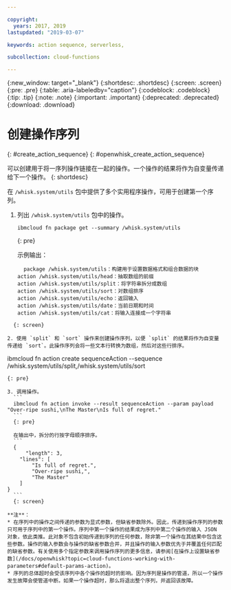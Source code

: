 ```yaml
---

copyright:
  years: 2017, 2019
lastupdated: "2019-03-07"

keywords: action sequence, serverless,

subcollection: cloud-functions

---
```


{:new_window: target="_blank"}
{:shortdesc: .shortdesc}
{:screen: .screen}
{:pre: .pre}
{:table: .aria-labeledby="caption"}
{:codeblock: .codeblock}
{:tip: .tip}
{:note: .note}
{:important: .important}
{:deprecated: .deprecated}
{:download: .download}


# 创建操作序列
{: #create_action_sequence}
{: #openwhisk_create_action_sequence}

可以创建用于将一序列操作链接在一起的操作。一个操作的结果将作为自变量传递给下一个操作。
{: shortdesc}

在 `/whisk.system/utils` 包中提供了多个实用程序操作，可用于创建第一个序列。

1. 列出 `/whisk.system/utils` 包中的操作。
    ```
    ibmcloud fn package get --summary /whisk.system/utils
    ```
    {: pre}

    示例输出：
    ```
      package /whisk.system/utils：构建用于设置数据格式和组合数据的块
   action /whisk.system/utils/head：抽取数组的前缀
   action /whisk.system/utils/split：将字符串拆分成数组
   action /whisk.system/utils/sort：对数组排序
   action /whisk.system/utils/echo：返回输入
   action /whisk.system/utils/date：当前日期和时间
   action /whisk.system/utils/cat：将输入连接成一个字符串
  ```
    {: screen}

2. 使用 `split` 和 `sort` 操作来创建操作序列，以便 `split` 的结果将作为自变量传递给 `sort`。此操作序列会将一些文本行转换为数组，然后对这些行排序。
  ```
  ibmcloud fn action create sequenceAction --sequence /whisk.system/utils/split,/whisk.system/utils/sort
  ```
  {: pre}

3. 调用操作。
    ```
    ibmcloud fn action invoke --result sequenceAction --param payload "Over-ripe sushi,\nThe Master\nIs full of regret."
    ```
    {: pre}

    在输出中，拆分的行按字母顺序排序。
    ```
    {
        "length": 3,
      "lines": [
          "Is full of regret.",
          "Over-ripe sushi,",
          "The Master"
      ]
  }
    ```
    {: screen}

**注**：
* 在序列中的操作之间传递的参数为显式参数，但缺省参数除外。因此，传递到操作序列的参数只可用于序列中的第一个操作。序列中第一个操作的结果成为序列中第二个操作的输入 JSON 对象，依此类推。此对象不包含初始传递到序列的任何参数，除非第一个操作在其结果中包含这些参数。操作的输入参数会与操作的缺省参数合并，并且操作的输入参数优先于并覆盖任何匹配的缺省参数。有关使用多个指定参数来调用操作序列的更多信息，请参阅[在操作上设置缺省参数](/docs/openwhisk?topic=cloud-functions-working-with-parameters#default-params-action)。
* 序列的总体超时会受该序列中各个操作的超时的影响。因为序列是操作的管道，所以一个操作发生故障会使管道中断。如果一个操作超时，那么将退出整个序列，并返回该故障。
